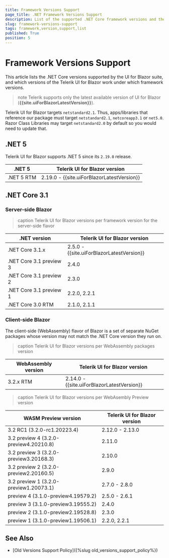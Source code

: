 ```yaml
---
title: Framework Versions Support
page_title: .NET Framework Versions Support
description: List of the supported .NET Core framework versions and the UI for Blazor versions that work on them.
slug: framework-versions-support
tags: framework,version,support,list
published: True
position: 5
---
```


# Framework Versions Support

This article lists the .NET Core versions supported by the UI for Blazor suite, and which versions of the Telerik UI for Blazor work under which framework versions.

>note Telerik supports only the latest available version of UI for Blazor (**{{site.uiForBlazorLatestVersion}}**).

Telerik UI for Blazor targets `netstandard2.1`. Thus, apps/libraries that reference our package must target `netstandard2.1`, `netcoreapp3.1` or `net5.0`. Razor Class Libraries may target `netstandard2.0` by default so you would need to update that.



## .NET 5

Telerik UI for Blazor supports .NET 5 since its `2.19.0` release.

| .NET 5     | Telerik UI for Blazor version                          |
|------------|--------------------------------------------------------|
| .NET 5 RTM | 2.19.0 - {{site.uiForBlazorLatestVersion}}             |




## .NET Core 3.1

### Server-side Blazor

>caption Telerik UI for Blazor versions per framework version for the server-side flavor


| .NET version              | Telerik UI for Blazor version |
|---------------------------|-------------------------------|
| .NET Core 3.1.x           | 2.5.0 - {{site.uiForBlazorLatestVersion}}                 |
| .NET Core 3.1 preview 3   | 2.4.0                         |
| .NET Core 3.1 preview 2   | 2.3.0                         |
| .NET Core 3.1 preview 1   | 2.2.0, 2.2.1                  |
| .NET Core 3.0 RTM         | 2.1.0, 2.1.1                  |


### Client-side Blazor

The client-side (WebAssembly) flavor of Blazor is a set of separate NuGet packages whose version may not match the .NET Core version they run on.

>caption Telerik UI for Blazor versions per WebAssembly packages version

| WebAssembly version                  | Telerik UI for Blazor version      |
|--------------------------------------|-------------------------------     |
| 3.2.x RTM                            | 2.14.0 - {{site.uiForBlazorLatestVersion}}  |



>caption Telerik UI for Blazor versions per WebAsembly Preview version

| WASM Preview version                 | Telerik UI for Blazor version |
|--------------------------------------|-------------------------------|
| 3.2 RC1 (3.2.0-rc1.20223.4)          | 2.12.0 - 2.13.0               |
| 3.2 preview 4 (3.2.0-preview4.20210.8)         | 2.11.0              |
| 3.2 preview 3 (3.2.0-preview3.20168.3)         | 2.10.0              |
| 3.2 preview 2 (3.2.0-preview2.20160.5)         | 2.9.0               |
| 3.2 preview 1 (3.2.0-preview1.20073.1)         | 2.7.0 - 2.8.0       |
| preview 4 (3.1.0-preview4.19579.2)   | 2.5.0 - 2.6.1                 |
| preview 3 (3.1.0-preview3.19555.2)   | 2.4.0                         |
| preview 2 (3.1.0-preview2.19528.8)   | 2.3.0                         |
| preview 1 (3.1.0-preview1.19506.1)   | 2.2.0, 2.2.1                  |



## See Also

  * [Old Versions Support Policy]({%slug old_versions_support_policy%})

